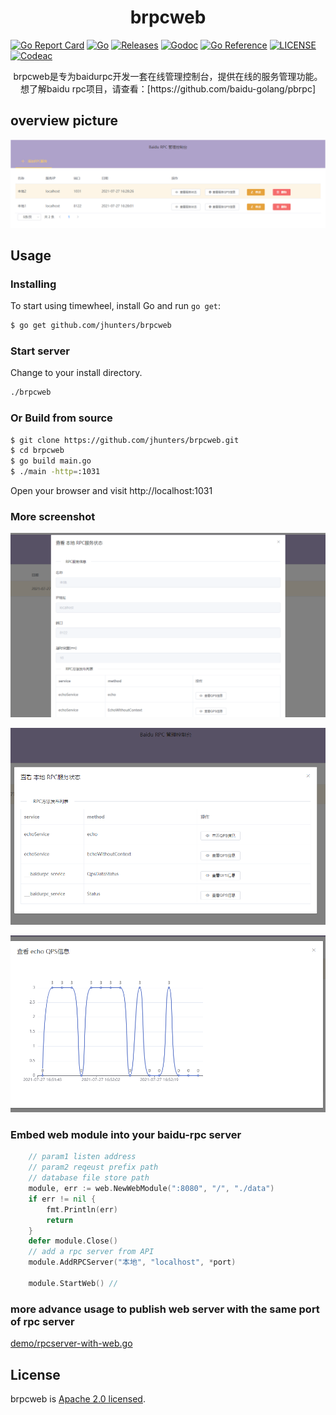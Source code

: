 <!--
 * @Author: Malin Xie
 * @Description: 
 * @Date: 2021-07-27 16:05:59
-->

<h1 align="center">brpcweb</h1>


[![Go Report Card](https://goreportcard.com/badge/github.com/jhunters/brpcweb?style=flat-square)](https://goreportcard.com/report/github.com/jhunters/brpcweb)
[![Go](https://github.com/jhunters/brpcweb/actions/workflows/go.yml/badge.svg)](https://github.com/jhunters/brpcweb/actions/workflows/go.yml)
[![Releases](https://img.shields.io/github/release/jhunters/brpcweb/all.svg?style=flat-square)](https://github.com/jhunters/brpcweb/releases)
[![Godoc](http://img.shields.io/badge/go-documentation-blue.svg?style=flat-square)](https://godoc.org/github.com/jhunters/brpcweb)
[![Go Reference](https://golang.com.cn/badge/github.com/jhunters/brpcweb.svg)](https://golang.com.cn/github.com/jhunters/brpcweb)
[![LICENSE](https://img.shields.io/github/license/jhunters/brpcweb.svg?style=flat-square)](https://github.com/jhunters/brpcweb/blob/master/LICENSE)
[![Codeac](https://static.codeac.io/badges/2-389898624.svg "Codeac")](https://app.codeac.io/github/jhunters/brpcweb)


<p align="center">
brpcweb是专为baidurpc开发一套在线管理控制台，提供在线的服务管理功能。
想了解baidu rpc项目，请查看：[https://github.com/baidu-golang/pbrpc]
</p>


## overview picture
![pic/main.png](pic/main.png)

## Usage
### Installing 

To start using timewheel, install Go and run `go get`:

```sh
$ go get github.com/jhunters/brpcweb
```

### Start server
Change to your install directory. 
 ```sh
./brpcweb
```

###  Or Build from source
```sh
$ git clone https://github.com/jhunters/brpcweb.git
$ cd brpcweb
$ go build main.go
$ ./main -http=:1031
```
Open your browser and visit http://localhost:1031


###  More screenshot 
![pic/rpcdetail.png](pic/rpcdetail.png)

![pic/rpcmethods.png](pic/rpcmethods.png)

![pic/qps.png](pic/qps.png)


###  Embed web module into your baidu-rpc server 
```go
    // param1 listen address
    // param2 reqeust prefix path
    // database file store path 
	module, err := web.NewWebModule(":8080", "/", "./data")
	if err != nil {
		fmt.Println(err)
		return
	}
	defer module.Close()
    // add a rpc server from API
    module.AddRPCServer("本地", "localhost", *port)

	module.StartWeb() // 

```
### more advance usage to publish web server with the same port of rpc server<br>
[demo/rpcserver-with-web.go](demo/rpcserver-with-web.go)


## License
brpcweb is [Apache 2.0 licensed](./LICENSE).
